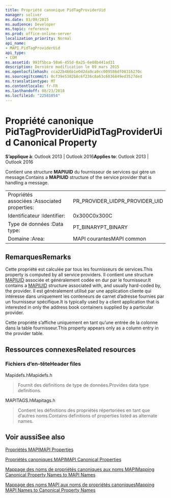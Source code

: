 ```yaml
---
title: Propriété canonique PidTagProviderUid
manager: soliver
ms.date: 03/09/2015
ms.audience: Developer
ms.topic: reference
ms.prod: office-online-server
localization_priority: Normal
api_name:
- MAPI.PidTagProviderUid
api_type:
- COM
ms.assetid: 993f5bca-58a6-455d-8a25-6e08b441ad31
description: Dernière modification le 09 mars 2015
ms.openlocfilehash: cca22b466b1e0d2da9ca9cc009586df08316270c
ms.sourcegitcommit: 0cf39e5382b8c6f236c8a63c6036849ed3527ded
ms.translationtype: MT
ms.contentlocale: fr-FR
ms.lasthandoff: 08/23/2018
ms.locfileid: "22581054"
---
```

# <a name="pidtagprovideruid-canonical-property"></a><span data-ttu-id="3472b-103">Propriété canonique PidTagProviderUid</span><span class="sxs-lookup"><span data-stu-id="3472b-103">PidTagProviderUid Canonical Property</span></span>

  
  
<span data-ttu-id="3472b-104">**S’applique à**: Outlook 2013 | Outlook 2016</span><span class="sxs-lookup"><span data-stu-id="3472b-104">**Applies to**: Outlook 2013 | Outlook 2016</span></span> 
  
<span data-ttu-id="3472b-105">Contient une structure **MAPIUID** du fournisseur de services qui gère un message.</span><span class="sxs-lookup"><span data-stu-id="3472b-105">Contains a **MAPIUID** structure of the service provider that is handling a message.</span></span> 
  
|||
|:-----|:-----|
|<span data-ttu-id="3472b-106">Propriétés associées :</span><span class="sxs-lookup"><span data-stu-id="3472b-106">Associated properties:</span></span>  <br/> |<span data-ttu-id="3472b-107">PR_PROVIDER_UID</span><span class="sxs-lookup"><span data-stu-id="3472b-107">PR_PROVIDER_UID</span></span>  <br/> |
|<span data-ttu-id="3472b-108">Identificateur :</span><span class="sxs-lookup"><span data-stu-id="3472b-108">Identifier:</span></span>  <br/> |<span data-ttu-id="3472b-109">0x300C</span><span class="sxs-lookup"><span data-stu-id="3472b-109">0x300C</span></span>  <br/> |
|<span data-ttu-id="3472b-110">Type de données :</span><span class="sxs-lookup"><span data-stu-id="3472b-110">Data type:</span></span>  <br/> |<span data-ttu-id="3472b-111">PT_BINARY</span><span class="sxs-lookup"><span data-stu-id="3472b-111">PT_BINARY</span></span>  <br/> |
|<span data-ttu-id="3472b-112">Domaine :</span><span class="sxs-lookup"><span data-stu-id="3472b-112">Area:</span></span>  <br/> |<span data-ttu-id="3472b-113">MAPI courantes</span><span class="sxs-lookup"><span data-stu-id="3472b-113">MAPI common</span></span>  <br/> |
   
## <a name="remarks"></a><span data-ttu-id="3472b-114">Remarques</span><span class="sxs-lookup"><span data-stu-id="3472b-114">Remarks</span></span>

<span data-ttu-id="3472b-115">Cette propriété est calculée par tous les fournisseurs de services.</span><span class="sxs-lookup"><span data-stu-id="3472b-115">This property is computed by all service providers.</span></span> <span data-ttu-id="3472b-116">Il contient une structure [MAPIUID](mapiuid.md) associée et généralement codée en dur par le fournisseur.</span><span class="sxs-lookup"><span data-stu-id="3472b-116">It contains a [MAPIUID](mapiuid.md) structure associated with, and usually hard-coded by, the provider.</span></span> <span data-ttu-id="3472b-117">Il est généralement utilisé par une application cliente qui intéresse dans uniquement les conteneurs de carnet d’adresse fournies par un fournisseur spécifique.</span><span class="sxs-lookup"><span data-stu-id="3472b-117">It is typically used by a client application that is interested in only the address book containers supplied by a particular provider.</span></span> 
  
<span data-ttu-id="3472b-118">Cette propriété s’affiche uniquement en tant qu’une entrée de la colonne dans la table fournisseur.</span><span class="sxs-lookup"><span data-stu-id="3472b-118">This property appears only as a column entry in the provider table.</span></span>
  
## <a name="related-resources"></a><span data-ttu-id="3472b-119">Ressources connexes</span><span class="sxs-lookup"><span data-stu-id="3472b-119">Related resources</span></span>

### <a name="header-files"></a><span data-ttu-id="3472b-120">Fichiers d’en-tête</span><span class="sxs-lookup"><span data-stu-id="3472b-120">Header files</span></span>

<span data-ttu-id="3472b-121">Mapidefs.h</span><span class="sxs-lookup"><span data-stu-id="3472b-121">Mapidefs.h</span></span>
  
> <span data-ttu-id="3472b-122">Fournit des définitions de type de données.</span><span class="sxs-lookup"><span data-stu-id="3472b-122">Provides data type definitions.</span></span>
    
<span data-ttu-id="3472b-123">MAPITAGS.h</span><span class="sxs-lookup"><span data-stu-id="3472b-123">Mapitags.h</span></span>
  
> <span data-ttu-id="3472b-124">Contient les définitions des propriétés répertoriées en tant que d’autres noms.</span><span class="sxs-lookup"><span data-stu-id="3472b-124">Contains definitions of properties listed as alternate names.</span></span>
    
## <a name="see-also"></a><span data-ttu-id="3472b-125">Voir aussi</span><span class="sxs-lookup"><span data-stu-id="3472b-125">See also</span></span>



[<span data-ttu-id="3472b-126">Propriétés MAPI</span><span class="sxs-lookup"><span data-stu-id="3472b-126">MAPI Properties</span></span>](mapi-properties.md)
  
[<span data-ttu-id="3472b-127">Propriétés canoniques MAPI</span><span class="sxs-lookup"><span data-stu-id="3472b-127">MAPI Canonical Properties</span></span>](mapi-canonical-properties.md)
  
[<span data-ttu-id="3472b-128">Mappage des noms de propriétés canoniques aux noms MAPI</span><span class="sxs-lookup"><span data-stu-id="3472b-128">Mapping Canonical Property Names to MAPI Names</span></span>](mapping-canonical-property-names-to-mapi-names.md)
  
[<span data-ttu-id="3472b-129">Mappage des noms MAPI aux noms de propriétés canoniques</span><span class="sxs-lookup"><span data-stu-id="3472b-129">Mapping MAPI Names to Canonical Property Names</span></span>](mapping-mapi-names-to-canonical-property-names.md)

